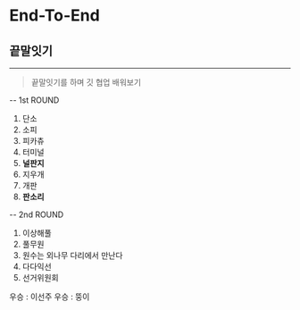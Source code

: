 # End-To-End
## **끝말잇기**
<hr>

> 끝말잇기를 하며 깃 협업 배워보기

--
1st ROUND

1. 단소
2. 소피
3. 피카츄
4. 터미널
5. **널판지**
6. 지우개
7. 개판
8. **판소리**



--
2nd ROUND

1. 이상해풀
2. 풀무원
3. 원수는 외나무 다리에서 만난다
4. 다다익선
5. 선거위원회


우승 : 이선주
우승 : 뚱이
